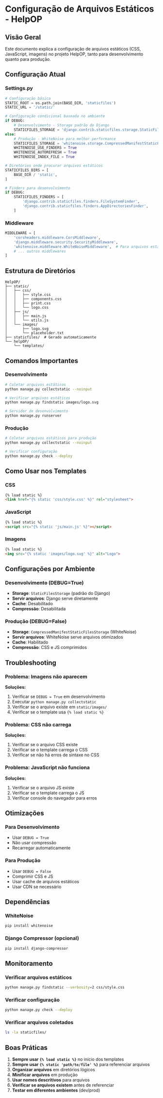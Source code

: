 # Configuração de Arquivos Estáticos - HelpOP

## Visão Geral

Este documento explica a configuração de arquivos estáticos (CSS, JavaScript, imagens) no projeto HelpOP, tanto para desenvolvimento quanto para produção.

## Configuração Atual

### Settings.py

```python
# Configuração básica
STATIC_ROOT = os.path.join(BASE_DIR, 'staticfiles')
STATIC_URL = '/static/'

# Configuração condicional baseada no ambiente
if DEBUG:
    # Desenvolvimento - Storage padrão do Django
    STATICFILES_STORAGE = 'django.contrib.staticfiles.storage.StaticFilesStorage'
else:
    # Produção - WhiteNoise para melhor performance
    STATICFILES_STORAGE = 'whitenoise.storage.CompressedManifestStaticFilesStorage'
    WHITENOISE_USE_FINDERS = True
    WHITENOISE_AUTOREFRESH = True
    WHITENOISE_INDEX_FILE = True

# Diretórios onde procurar arquivos estáticos
STATICFILES_DIRS = [
    BASE_DIR / 'static',
]

# Finders para desenvolvimento
if DEBUG:
    STATICFILES_FINDERS = [
        'django.contrib.staticfiles.finders.FileSystemFinder',
        'django.contrib.staticfiles.finders.AppDirectoriesFinder',
    ]
```

### Middleware

```python
MIDDLEWARE = [
    'corsheaders.middleware.CorsMiddleware',
    'django.middleware.security.SecurityMiddleware',
    'whitenoise.middleware.WhiteNoiseMiddleware',  # Para arquivos estáticos
    # ... outros middlewares
]
```

## Estrutura de Diretórios

```
HelpOP/
├── static/
│   ├── css/
│   │   ├── style.css
│   │   ├── components.css
│   │   ├── print.css
│   │   └── logo.css
│   ├── js/
│   │   ├── main.js
│   │   └── utils.js
│   └── images/
│       ├── logo.svg
│       └── placeholder.txt
├── staticfiles/  # Gerado automaticamente
└── helpOP/
    └── templates/
```

## Comandos Importantes

### Desenvolvimento

```bash
# Coletar arquivos estáticos
python manage.py collectstatic --noinput

# Verificar arquivos estáticos
python manage.py findstatic images/logo.svg

# Servidor de desenvolvimento
python manage.py runserver
```

### Produção

```bash
# Coletar arquivos estáticos para produção
python manage.py collectstatic --noinput

# Verificar configuração
python manage.py check --deploy
```

## Como Usar nos Templates

### CSS

```html
{% load static %}
<link href="{% static 'css/style.css' %}" rel="stylesheet">
```

### JavaScript

```html
{% load static %}
<script src="{% static 'js/main.js' %}"></script>
```

### Imagens

```html
{% load static %}
<img src="{% static 'images/logo.svg' %}" alt="Logo">
```

## Configurações por Ambiente

### Desenvolvimento (DEBUG=True)

- **Storage**: `StaticFilesStorage` (padrão do Django)
- **Servir arquivos**: Django serve diretamente
- **Cache**: Desabilitado
- **Compressão**: Desabilitada

### Produção (DEBUG=False)

- **Storage**: `CompressedManifestStaticFilesStorage` (WhiteNoise)
- **Servir arquivos**: WhiteNoise serve arquivos otimizados
- **Cache**: Habilitado
- **Compressão**: CSS e JS comprimidos

## Troubleshooting

### Problema: Imagens não aparecem

**Soluções:**
1. Verificar se `DEBUG = True` em desenvolvimento
2. Executar `python manage.py collectstatic`
3. Verificar se o arquivo existe em `static/images/`
4. Verificar se o template usa `{% load static %}`

### Problema: CSS não carrega

**Soluções:**
1. Verificar se o arquivo CSS existe
2. Verificar se o template carrega o CSS
3. Verificar se não há erros de sintaxe no CSS

### Problema: JavaScript não funciona

**Soluções:**
1. Verificar se o arquivo JS existe
2. Verificar se o template carrega o JS
3. Verificar console do navegador para erros

## Otimizações

### Para Desenvolvimento

- Usar `DEBUG = True`
- Não usar compressão
- Recarregar automaticamente

### Para Produção

- Usar `DEBUG = False`
- Comprimir CSS e JS
- Usar cache de arquivos estáticos
- Usar CDN se necessário

## Dependências

### WhiteNoise
```bash
pip install whitenoise
```

### Django Compressor (opcional)
```bash
pip install django-compressor
```

## Monitoramento

### Verificar arquivos estáticos
```bash
python manage.py findstatic --verbosity=2 css/style.css
```

### Verificar configuração
```bash
python manage.py check --deploy
```

### Verificar arquivos coletados
```bash
ls -la staticfiles/
```

## Boas Práticas

1. **Sempre usar `{% load static %}`** no início dos templates
2. **Sempre usar `{% static 'path/to/file' %}`** para referenciar arquivos
3. **Organizar arquivos** em diretórios lógicos
4. **Minificar arquivos** em produção
5. **Usar nomes descritivos** para arquivos
6. **Verificar se arquivos existem** antes de referenciar
7. **Testar em diferentes ambientes** (dev/prod) 